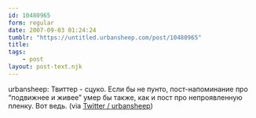 ```yaml
---
id: 10480965
form: regular
date: 2007-09-03 01:24:24
tumblr: "https://untitled.urbansheep.com/post/10480965"
title:
tags:
    - post
layout: post-text.njk
---
```


<p>urbansheep: Твиттер - сцуко. Если бы не пунто, пост-напоминание про &ldquo;подвижнее и живее&rdquo; умер бы также, как и пост про непроявленную пленку. Вот ведь. (via <a href="http://twitter.com/urbansheep/statuses/243182402">Twitter / urbansheep</a>)</p>

